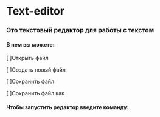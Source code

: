 # Text-editor
### Это текстовый редактор для работы с текстом
#### В нем вы можете:

[ ]Открыть файл

[ ]Создать новый файл

[ ]Сохранить файл

[ ]Сохранить файл как

#### Чтобы запустить редактор введите команду:

